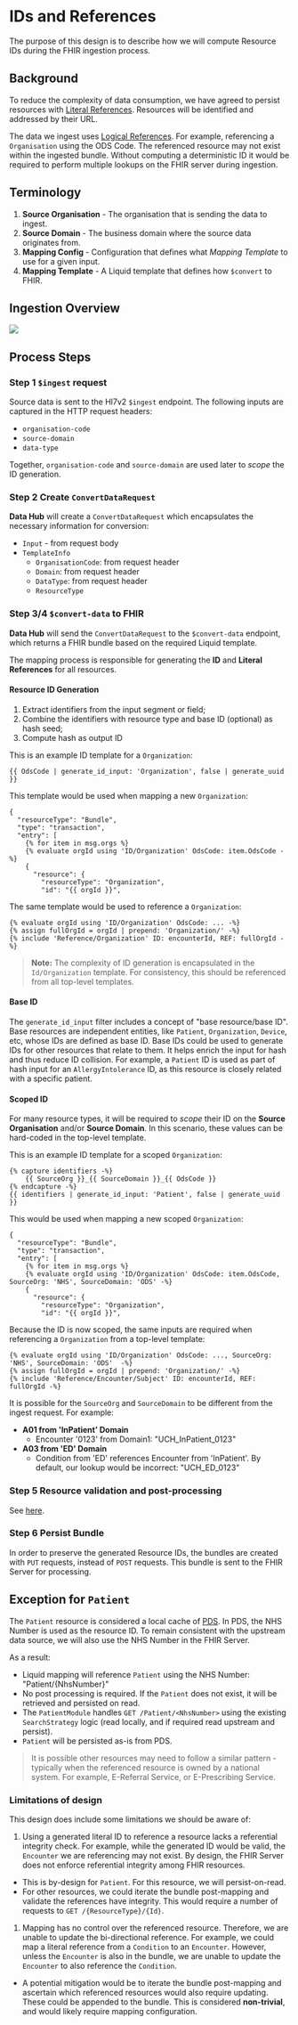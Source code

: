 # IDs and References

The purpose of this design is to describe how we will compute Resource IDs during the FHIR ingestion process.

## Background

To reduce the complexity of data consumption, we have agreed to persist resources with [Literal References](https://www.hl7.org/fhir/references.html#literal). Resources will be identified and addressed by their URL.

The data we ingest uses [Logical References](https://www.hl7.org/fhir/references.html#logical). For example, referencing a `Organisation` using the ODS Code. The referenced resource may not exist within the ingested bundle. Without computing a deterministic ID it would be required to perform multiple lookups on the FHIR server during ingestion.

## Terminology

1. **Source Organisation** - The organisation that is sending the data to ingest.
1. **Source Domain** - The business domain where the source data originates from.
1. **Mapping Config** - Configuration that defines what *Mapping Template* to use for a given input.
1. **Mapping Template** - A Liquid template that defines how `$convert` to FHIR.

## Ingestion Overview

[![](https://mermaid.ink/img/pako:eNp9U8Fu2zAM_RVC6G11C-wywAgMrA225NCmSG6DL4rEOMJsyqOkDF3Rfx8VNWjSBPXJeiLf4yOpF2W8RVWrgH8SksGp0x3roSWQT6foKQ1r5HIeNUdn3KgpwsonNniOT3XUMEtrOL_6MZsvYYW8y3zlurBUTXNIq-HKUYchwqz_tvtaoh59RGDXbSP4zVtODRPPnSb3T0fnqco-GtBkJ2tuJqHwWj9oR02GtqgtciiEB7XqRPmeUYvQvSepMGZ8mbsS4oekpvlyZEUqNiWjshJxqeKT6AV3EEY0buMMRBzGXkRDLvGv63tIAWGx_Hk7XTx8nz9m2BHMp9AhIe-t3hSJI9Jso3r3sb-5S2R7_MzuEkuXYKd7Z_fUWU5aCKMPsRrZGwxBxnHm_8TQk7TVycCOFT8UdywaE1PWHj2FC_UdpnsxUF2rAVlmamVlXzLWqrjFAVtVy6_V_LtVLb1KXN7d1TMZVUdOeK3SKBYP663qje6DoLKXv7x_P6N10fNDeRP7p_H6H9glDAY?type=jpeg)](https://mermaid.live/edit#pako:eNp9U8Fu2zAM_RVC6G11C-wywAgMrA225NCmSG6DL4rEOMJsyqOkDF3Rfx8VNWjSBPXJeiLf4yOpF2W8RVWrgH8SksGp0x3roSWQT6foKQ1r5HIeNUdn3KgpwsonNniOT3XUMEtrOL_6MZsvYYW8y3zlurBUTXNIq-HKUYchwqz_tvtaoh59RGDXbSP4zVtODRPPnSb3T0fnqco-GtBkJ2tuJqHwWj9oR02GtqgtciiEB7XqRPmeUYvQvSepMGZ8mbsS4oekpvlyZEUqNiWjshJxqeKT6AV3EEY0buMMRBzGXkRDLvGv63tIAWGx_Hk7XTx8nz9m2BHMp9AhIe-t3hSJI9Jso3r3sb-5S2R7_MzuEkuXYKd7Z_fUWU5aCKMPsRrZGwxBxnHm_8TQk7TVycCOFT8UdywaE1PWHj2FC_UdpnsxUF2rAVlmamVlXzLWqrjFAVtVy6_V_LtVLb1KXN7d1TMZVUdOeK3SKBYP663qje6DoLKXv7x_P6N10fNDeRP7p_H6H9glDAY)

## Process Steps

### Step 1 `$ingest` request

Source data is sent to the Hl7v2 `$ingest` endpoint. The following inputs are captured in the HTTP request headers:

* `organisation-code`
* `source-domain`
* `data-type`

Together, `organisation-code` and `source-domain` are used later to *scope* the ID generation.

### Step 2 Create `ConvertDataRequest`

**Data Hub** will create a `ConvertDataRequest` which encapsulates the necessary information for conversion:

* `Input` - from request body
* `TemplateInfo`
  * `OrganisationCode`: from request header
  * `Domain`: from request header
  * `DataType`: from request header
  * `ResourceType`

### Step 3/4 `$convert-data` to FHIR

**Data Hub** will send the `ConvertDataRequest` to the `$convert-data` endpoint, which returns a FHIR bundle based on the required Liquid template.

The mapping process is responsible for generating the **ID** and **Literal References** for all resources.

#### Resource ID Generation

1. Extract identifiers from the input segment or field;
1. Combine the identifiers with resource type and base ID (optional) as hash seed;
1. Compute hash as output ID

This is an example ID template for a `Organization`:

```liquid
{{ OdsCode | generate_id_input: 'Organization', false | generate_uuid }}
```

This template would be used when mapping a new `Organization`:

```liquid
{
  "resourceType": "Bundle",
  "type": "transaction",
  "entry": [
    {% for item in msg.orgs %}
    {% evaluate orgId using 'ID/Organization' OdsCode: item.OdsCode -%}
    {
      "resource": {
        "resourceType": "Organization",
        "id": "{{ orgId }}",
```

The same template would be used to reference a `Organization`:

```liquid
{% evaluate orgId using 'ID/Organization' OdsCode: ... -%}
{% assign fullOrgId = orgId | prepend: 'Organization/' -%}
{% include 'Reference/Organization' ID: encounterId, REF: fullOrgId -%}
```

> **Note:** The complexity of ID generation is encapsulated in the `Id/Organization` template. For consistency, this should be referenced from all top-level templates.

#### Base ID

The `generate_id_input` filter includes a concept of "base resource/base ID". Base resources are independent entities, like `Patient`, `Organization`, `Device`, etc, whose IDs are defined as base ID. Base IDs could be used to generate IDs for other resources that relate to them. It helps enrich the input for hash and thus reduce ID collision. For example, a `Patient` ID is used as part of hash input for an `AllergyIntolerance` ID, as this resource is closely related with a specific patient.

#### Scoped ID

For many resource types, it will be required to *scope* their ID on the **Source Organisation** and/or **Source Domain**. In this scenario, these values can be hard-coded in the top-level template.

This is an example ID template for a scoped `Organization`:

```liquid
{% capture identifiers -%}
    {{ SourceOrg }}_{{ SourceDomain }}_{{ OdsCode }}
{% endcapture -%}
{{ identifiers | generate_id_input: 'Patient', false | generate_uuid }}
```

This would be used when mapping a new scoped `Organization`:

```liquid
{
  "resourceType": "Bundle",
  "type": "transaction",
  "entry": [
    {% for item in msg.orgs %}
    {% evaluate orgId using 'ID/Organization' OdsCode: item.OdsCode, SourceOrg: 'NHS', SourceDomain: 'ODS' -%}
    {
      "resource": {
        "resourceType": "Organization",
        "id": "{{ orgId }}",
```

Because the ID is now scoped, the same inputs are required when referencing a `Organization` from a top-level template:

```liquid
{% evaluate orgId using 'ID/Organization' OdsCode: ..., SourceOrg: 'NHS', SourceDomain: 'ODS'  -%}
{% assign fullOrgId = orgId | prepend: 'Organization/' -%}
{% include 'Reference/Encounter/Subject' ID: encounterId, REF: fullOrgId -%}
```

It is possible for the `SourceOrg` and `SourceDomain` to be different from the ingest request. For example:

* **A01 from 'InPatient' Domain**
  * Encounter '0123' from Domain1: "UCH_InPatient_0123"
* **A03 from 'ED' Domain**
  * Condition from 'ED' references Encounter from 'InPatient'. By default, our lookup would be incorrect: "UCH_ED_0123"

### Step 5 Resource validation and post-processing

See [here](https://github.com/microsoft/FHIR-Converter?tab=readme-ov-file#resource-validation-and-post-processing).

### Step 6 Persist Bundle

In order to preserve the generated Resource IDs, the bundles are created with `PUT` requests, instead of `POST` requests. This bundle is sent to the FHIR Server for processing.

## Exception for `Patient`

The `Patient` resource is considered a local cache of [PDS](https://digital.nhs.uk/services/personal-demographics-service). In PDS, the NHS Number is used as the resource ID. To remain consistent with the upstream data source, we will also use the NHS Number in the FHIR Server.

As a result:

* Liquid mapping will reference `Patient` using the NHS Number: "Patient/{NhsNumber}"
* No post processing is required. If the `Patient` does not exist, it will be retrieved and persisted on read.
* The `PatientModule` handles `GET /Patient/<NhsNumber>` using the existing `SearchStrategy` logic (read locally, and if required read upstream and persist).
* `Patient` will be persisted as-is from PDS.

> It is possible other resources may need to follow a similar pattern - typically when the referenced resource is owned by a national system. For example, E-Referral Service, or E-Prescribing Service.

### Limitations of design

This design does include some limitations we should be aware of:

1. Using a generated literal ID to reference a resource lacks a referential integrity check. For example, while the generated ID would be valid, the `Encounter` we are referencing may not exist. By design, the FHIR Server does not enforce referential integrity among FHIR resources.
  * This is by-design for `Patient`. For this resource, we will persist-on-read.
  * For other resources, we could iterate the bundle post-mapping and validate the references have integrity. This would require a number of requests to `GET /{ResourceType}/{Id}`.
1. Mapping has no control over the referenced resource. Therefore, we are unable to update the bi-directional reference. For example, we could map a literal reference from a `Condition` to an `Encounter`. However, unless the `Encounter` is also in the bundle, we are unable to update the `Encounter` to also reference the `Condition`.
  * A potential mitigation would be to iterate the bundle post-mapping and ascertain which referenced resources would also require updating. These could be appended to the bundle. This is considered **non-trivial**, and would likely require mapping configuration.
